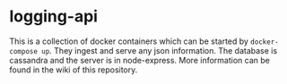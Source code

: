 # logging-api
This is a collection of docker containers which can be started by `docker-compose up`. They ingest and serve any json information. The database is cassandra and the server is in node-express. More information can be found in the wiki of this repository.
